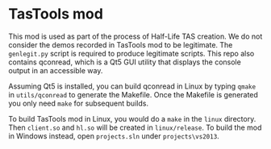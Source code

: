 # TasTools mod

This mod is used as part of the process of Half-Life TAS creation. We do not
consider the demos recorded in TasTools mod to be legitimate. The `genlegit.py`
script is required to produce legitimate scripts. This repo also contains
qconread, which is a Qt5 GUI utility that displays the console output in an
accessible way.

Assuming Qt5 is installed, you can build qconread in Linux by typing `qmake` in
`utils/qconread` to generate the Makefile. Once the Makefile is generated you
only need `make` for subsequent builds.

To build TasTools mod in Linux, you would do a `make` in the `linux`
directory. Then `client.so` and `hl.so` will be created in `linux/release`. To
build the mod in Windows instead, open `projects.sln` under `projects\vs2013`.
